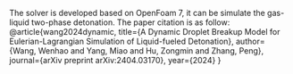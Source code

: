 The solver is developed based on OpenFoam 7, it can be simulate the gas-liquid two-phase detonation. 
The paper citation is as follow: 
@article{wang2024dynamic,
  title={A Dynamic Droplet Breakup Model for Eulerian-Lagrangian Simulation of Liquid-fueled Detonation},
  author={Wang, Wenhao and Yang, Miao and Hu, Zongmin and Zhang, Peng},
  journal={arXiv preprint arXiv:2404.03170},
  year={2024}
}
